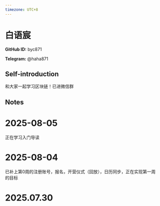 ```yaml
---
timezone: UTC+8
---
```


# 白语宸

**GitHub ID:** byc871

**Telegram:** @haha871

## Self-introduction

和大家一起学习区块链！已进微信群

## Notes

<!-- Content_START -->
# 2025-08-05

正在学习入门导读

# 2025-08-04

已补上第0周的注册账号，报名，开营仪式（回放），日历同步，正在实现第一周的目标


# 2025.07.30


<!-- Content_END -->
